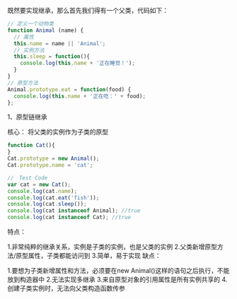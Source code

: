 
既然要实现继承，那么首先我们得有一个父类，代码如下：

```js
// 定义一个动物类
function Animal (name) {
  // 属性
  this.name = name || 'Animal';
  // 实例方法
  this.sleep = function(){
    console.log(this.name + '正在睡觉！');
  }
}
// 原型方法
Animal.prototype.eat = function(food) {
  console.log(this.name + '正在吃：' + food);
};
```

1、原型链继承

核心： 将父类的实例作为子类的原型

```js
function Cat(){ 
}
Cat.prototype = new Animal();
Cat.prototype.name = 'cat';

//　Test Code
var cat = new Cat();
console.log(cat.name);
console.log(cat.eat('fish'));
console.log(cat.sleep());
console.log(cat instanceof Animal); //true 
console.log(cat instanceof Cat); //true
```
特点：

1.非常纯粹的继承关系，实例是子类的实例，也是父类的实例
2.父类新增原型方法/原型属性，子类都能访问到
3.简单，易于实现
缺点：

1.要想为子类新增属性和方法，必须要在new Animal()这样的语句之后执行，不能放到构造器中
2.无法实现多继承
3.来自原型对象的引用属性是所有实例共享的
4.创建子类实例时，无法向父类构造函数传参
